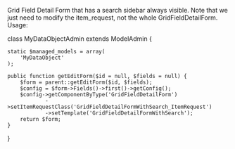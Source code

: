 Grid Field Detail Form that has a search sidebar always visible. Note that we just need to modify the item_request,
not the whole GridFieldDetailForm. Usage:

  class MyDataObjectAdmin extends ModelAdmin {

	static $managed_models = array(
	    'MyDataObject'
	);

	public function getEditForm($id = null, $fields = null) {
	    $form = parent::getEditForm($id, $fields);
	    $config = $form->Fields()->first()->getConfig();
	    $config->getComponentByType('GridFieldDetailForm')
	            ->setItemRequestClass('GridFieldDetailFormWithSearch_ItemRequest')
	            ->setTemplate('GridFieldDetailFormWithSearch');
	    return $form;
	}

  }